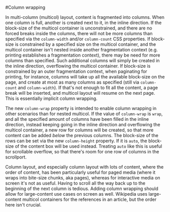 #Column wrapping

In multi-column (multicol) layout, content is fragmented into columns. When one column is full, another is created next to it, in the inline direction. If the block-size of the multicol container is unconstrained, and there are no forced breaks inside the columns, there will not be more columns than specified via the `column-width` and/or `column-count` CSS properties. If block-size is constrained by a specified size on the multicol container, and the multicol container isn't nested inside another fragmentation context (e.g. printing establishes a fragmentation context), there may be need for more columns than specified. Such additional columns will simply be created in the inline direction, overflowing the multicol container. If block-size is constrained by an outer fragmentation context, when paginating for printing, for instance, columns will take up all the available block-size on the page, and create at most as many columns as specified (still via `column-count` and `column-width`). If that's not enough to fit all the content, a page break will be inserted, and multicol layout will resume on the next page. This is essentially implicit column wrapping.

The new `column-wrap` property is intended to enable column wrapping in other scenarios than for nested multicol. If the value of `column-wrap` is `wrap`, and all the specified amount of columns have been filled in the inline direction, instead keeping going in the inline direction and overflowing the multicol container, a new row for columns will be created, so that more content can be added *below* the previous columns. The block-size of the rows can be set via the new `column-height` property. If it is `auto`, the block-size of the content box will be used instead. Treating `auto` like this is useful for scrollable overflow, so that there's room for one row of columns in the scrollport.

Column layout, and especially column layout with lots of content, where the order of content, has been particularly useful for paged media (where it wraps into bite-size chunks, aka pages), whereas for interactive media on screen it's not as useful. Having to scroll all the way back up to the beginning of the next column is tedious. Adding column wrapping should allow for large-content use cases on screen as well. Wikipedia uses large-content multicol containers for the references in an article, but the order here isn't crucial.
